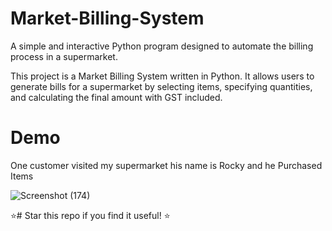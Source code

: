 #  Market-Billing-System
 A simple and interactive Python program designed to automate the billing process in a supermarket.

This project is a Market Billing System written in Python. It allows users to generate bills for a supermarket by selecting items, specifying quantities, and calculating the final amount with GST included.

# Demo
One customer visited my supermarket his name is Rocky and he Purchased Items

![Screenshot (174)](https://github.com/user-attachments/assets/d5575493-f0a1-42f0-9166-2a3c8635a2c1)

⭐# Star this repo if you find it useful! ⭐













